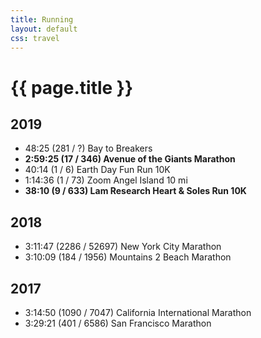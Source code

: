 ```yaml
---
title: Running
layout: default
css: travel
---
```


# {{ page.title }}

## 2019

- 48:25 (281 / ?) Bay to Breakers
- **2:59:25 (17 / 346) Avenue of the Giants Marathon**
- 40:14 (1 / 6) Earth Day Fun Run 10K
- 1:14:36 (1 / 73) Zoom Angel Island 10 mi
- **38:10 (9 / 633) Lam Research Heart & Soles Run 10K**

## 2018

- 3:11:47 (2286 / 52697) New York City Marathon
- 3:10:09 (184 / 1956) Mountains 2 Beach Marathon

## 2017

- 3:14:50 (1090 / 7047) California International Marathon
- 3:29:21 (401 / 6586) San Francisco Marathon

